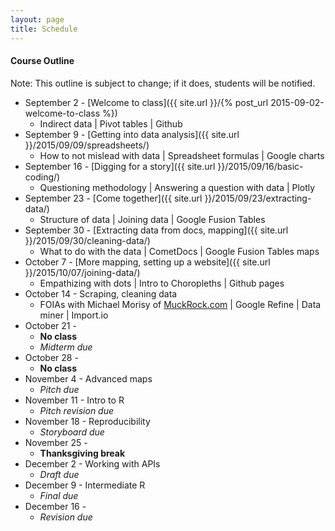 ```yaml
---
layout: page
title: Schedule
---
```


#### Course Outline

Note: This outline is subject to change; if it does, students will be notified.

* September 2 - [Welcome to class]({{ site.url }}/{% post_url 2015-09-02-welcome-to-class %})
  * Indirect data | Pivot tables | Github
* September 9 - [Getting into data analysis]({{ site.url }}/2015/09/09/spreadsheets/)
  * How to not mislead with data | Spreadsheet formulas | Google charts
* September 16 - [Digging for a story]({{ site.url }}/2015/09/16/basic-coding/)
  * Questioning methodology | Answering a question with data | Plotly
* September 23 - [Come together]({{ site.url }}/2015/09/23/extracting-data/)
  * Structure of data | Joining data | Google Fusion Tables
* September 30 - [Extracting data from docs, mapping]({{ site.url }}/2015/09/30/cleaning-data/)
  * What to do with the data | CometDocs | Google Fusion Tables maps
* October 7 - [More mapping, setting up a website]({{ site.url }}/2015/10/07/joining-data/)
  * Empathizing with dots | Intro to Choropleths | Github pages
* October 14 - Scraping, cleaning data
  * FOIAs with Michael Morisy of [MuckRock.com](http://www.muckrock.com) | Google Refine | Data miner | Import.io 
* October 21 - 
  * **No class** 
  * *Midterm due*
* October 28 - 
  * **No class**
* November 4 - Advanced maps 
  * *Pitch due*   
* November 11 - Intro to R 
  * *Pitch revision due*
* November 18 - Reproducibility 
  * *Storyboard due*
* November 25 - 
  * **Thanksgiving break**
* December 2 - Working with APIs 
  * *Draft due*
* December 9 - Intermediate R
  * *Final due*
* December 16 - 
  * *Revision due*

